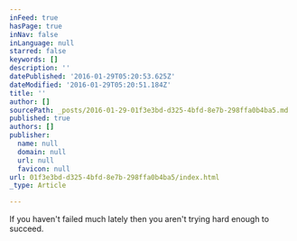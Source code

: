```yaml
---
inFeed: true
hasPage: true
inNav: false
inLanguage: null
starred: false
keywords: []
description: ''
datePublished: '2016-01-29T05:20:53.625Z'
dateModified: '2016-01-29T05:20:51.184Z'
title: ''
author: []
sourcePath: _posts/2016-01-29-01f3e3bd-d325-4bfd-8e7b-298ffa0b4ba5.md
published: true
authors: []
publisher:
  name: null
  domain: null
  url: null
  favicon: null
url: 01f3e3bd-d325-4bfd-8e7b-298ffa0b4ba5/index.html
_type: Article

---
```

If you haven't failed much lately then you aren't trying hard enough to succeed.